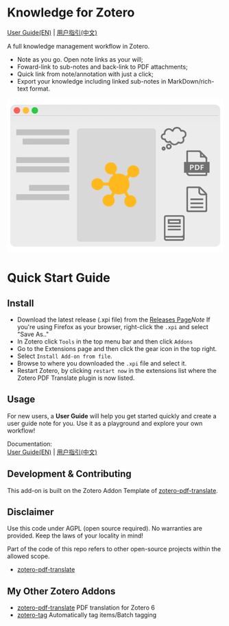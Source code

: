 # Knowledge for Zotero

[User Guide(EN)](./UserGuide.md) | [用户指引(中文)](./UserGuideCN.md)

A full knowledge management workflow in Zotero.

- Note as you go. Open note links as your will;
- Foward-link to sub-notes and back-link to PDF attachments;
- Quick link from note/annotation with just a click;
- Export your knowledge including linked sub-notes in MarkDown/rich-text format.

![k4z](./image/README/knowledge-app.png)

# Quick Start Guide

## Install

- Download the latest release (.xpi file) from the [Releases Page](https://github.com/windingwind/zotero-pdf-translate/releases)_Note_ If you're using Firefox as your browser, right-click the `.xpi` and select "Save As.."
- In Zotero click `Tools` in the top menu bar and then click `Addons`
- Go to the Extensions page and then click the gear icon in the top right.
- Select `Install Add-on from file`.
- Browse to where you downloaded the `.xpi` file and select it.
- Restart Zotero, by clicking `restart now` in the extensions list where the
  Zotero PDF Translate plugin is now listed.

## Usage

For new users, a **User Guide** will help you get started quickly and create a user guide note for you. Use it as a playground and explore your own workflow!

Documentation:  
[User Guide(EN)](./UserGuide.md) | [用户指引(中文)](./UserGuideCN.md)

## Development & Contributing

This add-on is built on the Zotero Addon Template of [zotero-pdf-translate](https://github.com/windingwind/zotero-pdf-translate).

## Disclaimer

Use this code under AGPL (open source required). No warranties are provided. Keep the laws of your locality in mind!

Part of the code of this repo refers to other open-source projects within the allowed scope.

- [zotero-pdf-translate](https://github.com/windingwind/zotero-pdf-translate)


## My Other Zotero Addons
- [zotero-pdf-translate](https://github.com/windingwind/zotero-pdf-translate) PDF translation for Zotero 6
- [zotero-tag](https://github.com/windingwind/zotero-tag) Automatically tag items/Batch tagging